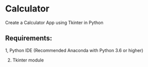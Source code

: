 # **Calculator**
Create a Calculator App using Tkinter in Python


## Requirements:
1, Python IDE (Recommended Anaconda with Python 3.6 or higher)

2. Tkinter module
